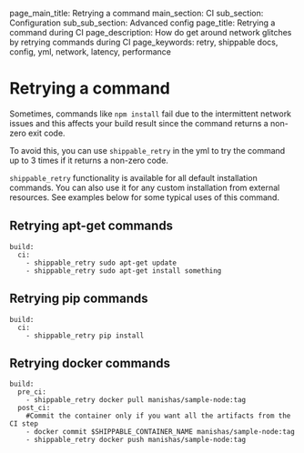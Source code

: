 page_main_title: Retrying a command
main_section: CI
sub_section: Configuration
sub_sub_section: Advanced config
page_title: Retrying a command during CI
page_description: How do get around network glitches by retrying commands during CI
page_keywords: retry, shippable docs, config, yml, network, latency, performance


# Retrying a command

Sometimes, commands like `npm install` fail due to the intermittent network issues and this affects your build result since the command returns a non-zero exit code.

To avoid this, you can use `shippable_retry` in the yml to try the command up to 3 times if it returns a non-zero code.

`shippable_retry` functionality is available for all default installation commands. You can
also use it for any custom installation from external resources. See examples below for some typical uses of this command.


## Retrying apt-get commands

```
build:
  ci:
    - shippable_retry sudo apt-get update
    - shippable_retry sudo apt-get install something
```

## Retrying pip commands

```
build:
  ci:
    - shippable_retry pip install
```

## Retrying docker commands

```
build:
  pre_ci:
    - shippable_retry docker pull manishas/sample-node:tag
  post_ci:
    #Commit the container only if you want all the artifacts from the CI step
    - docker commit $SHIPPABLE_CONTAINER_NAME manishas/sample-node:tag
    - shippable_retry docker push manishas/sample-node:tag
```
